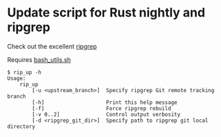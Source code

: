 # Update script for Rust nightly and ripgrep

Check out the excellent [ripgrep](https://github.com/BurntSushi/ripgrep)

Requires [bash_utils.sh](https://github.com/Slaiyer/bash_utils)

```
$ rip_up -h
Usage:
	rip_up
		[-u <upstream_branch>]  Specify ripgrep Git remote tracking branch
		[-h]                    Print this help message
		[-f]                    Force ripgrep rebuild
		[-v 0..2]               Control output verbosity
		[-d <ripgrep_git_dir>]  Specify path to ripgrep git local directory
```
